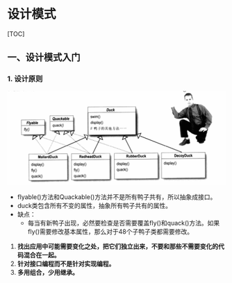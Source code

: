 # 设计模式
[TOC]

## 一、设计模式入门

### 1. 设计原则

![image](https://raw.githubusercontent.com/FineTry/Picture/DEV/knowledge/Head-first-01-duck.jpg)
* flyable()方法和Quackable()方法并不是所有鸭子共有，所以抽象成接口。
* duck类包含所有不变的属性，抽象所有鸭子共有的属性。
* 缺点：
  * 每当有新鸭子出现，必然要检查是否需要覆盖fly()和quack()方法。如果fly()需要修改基本属性，那么对于48个子鸭子类都需要修改。

1. **找出应用中可能需要变化之处，把它们独立出来，不要和那些不需要变化的代码混合在一起。**
2. **针对接口编程而不是针对实现编程。**
3. **多用组合，少用继承。**

